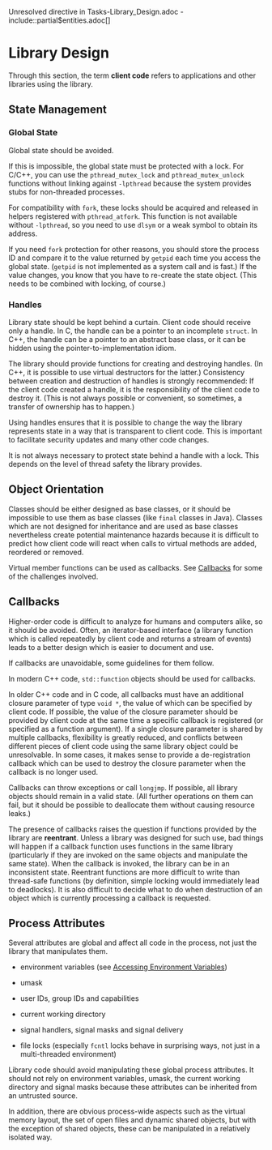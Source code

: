 Unresolved directive in Tasks-Library_Design.adoc -
include::partial$entities.adoc\[\]

# Library Design

Through this section, the term **client code** refers to applications
and other libraries using the library.

## State Management

### Global State

Global state should be avoided.

If this is impossible, the global state must be protected with a lock.
For C/C++, you can use the `pthread_mutex_lock` and
`pthread_mutex_unlock` functions without linking against `-lpthread`
because the system provides stubs for non-threaded processes.

For compatibility with `fork`, these locks should be acquired and
released in helpers registered with `pthread_atfork`. This function is
not available without `-lpthread`, so you need to use `dlsym` or a weak
symbol to obtain its address.

If you need `fork` protection for other reasons, you should store the
process ID and compare it to the value returned by `getpid` each time
you access the global state. (`getpid` is not implemented as a system
call and is fast.) If the value changes, you know that you have to
re-create the state object. (This needs to be combined with locking, of
course.)

### Handles

Library state should be kept behind a curtain. Client code should
receive only a handle. In C, the handle can be a pointer to an
incomplete `struct`. In C++, the handle can be a pointer to an abstract
base class, or it can be hidden using the pointer-to-implementation
idiom.

The library should provide functions for creating and destroying
handles. (In C++, it is possible to use virtual destructors for the
latter.) Consistency between creation and destruction of handles is
strongly recommended: If the client code created a handle, it is the
responsibility of the client code to destroy it. (This is not always
possible or convenient, so sometimes, a transfer of ownership has to
happen.)

Using handles ensures that it is possible to change the way the library
represents state in a way that is transparent to client code. This is
important to facilitate security updates and many other code changes.

It is not always necessary to protect state behind a handle with a lock.
This depends on the level of thread safety the library provides.

## Object Orientation

Classes should be either designed as base classes, or it should be
impossible to use them as base classes (like `final` classes in Java).
Classes which are not designed for inheritance and are used as base
classes nevertheless create potential maintenance hazards because it is
difficult to predict how client code will react when calls to virtual
methods are added, reordered or removed.

Virtual member functions can be used as callbacks. See
[Callbacks](#sect-Defensive_Coding-Tasks-Library_Design-Callbacks) for
some of the challenges involved.

## Callbacks

Higher-order code is difficult to analyze for humans and computers
alike, so it should be avoided. Often, an iterator-based interface (a
library function which is called repeatedly by client code and returns a
stream of events) leads to a better design which is easier to document
and use.

If callbacks are unavoidable, some guidelines for them follow.

In modern C++ code, `std::function` objects should be used for
callbacks.

In older C++ code and in C code, all callbacks must have an additional
closure parameter of type `void *`, the value of which can be specified
by client code. If possible, the value of the closure parameter should
be provided by client code at the same time a specific callback is
registered (or specified as a function argument). If a single closure
parameter is shared by multiple callbacks, flexibility is greatly
reduced, and conflicts between different pieces of client code using the
same library object could be unresolvable. In some cases, it makes sense
to provide a de-registration callback which can be used to destroy the
closure parameter when the callback is no longer used.

Callbacks can throw exceptions or call `longjmp`. If possible, all
library objects should remain in a valid state. (All further operations
on them can fail, but it should be possible to deallocate them without
causing resource leaks.)

The presence of callbacks raises the question if functions provided by
the library are **reentrant**. Unless a library was designed for such
use, bad things will happen if a callback function uses functions in the
same library (particularly if they are invoked on the same objects and
manipulate the same state). When the callback is invoked, the library
can be in an inconsistent state. Reentrant functions are more difficult
to write than thread-safe functions (by definition, simple locking would
immediately lead to deadlocks). It is also difficult to decide what to
do when destruction of an object which is currently processing a
callback is requested.

## Process Attributes

Several attributes are global and affect all code in the process, not
just the library that manipulates them.

-   environment variables (see [Accessing Environment
    Variables](tasks/Tasks-Processes.xml#sect-Defensive_Coding-Tasks-secure_getenv))

-   umask

-   user IDs, group IDs and capabilities

-   current working directory

-   signal handlers, signal masks and signal delivery

-   file locks (especially `fcntl` locks behave in surprising ways, not
    just in a multi-threaded environment)

Library code should avoid manipulating these global process attributes.
It should not rely on environment variables, umask, the current working
directory and signal masks because these attributes can be inherited
from an untrusted source.

In addition, there are obvious process-wide aspects such as the virtual
memory layout, the set of open files and dynamic shared objects, but
with the exception of shared objects, these can be manipulated in a
relatively isolated way.

